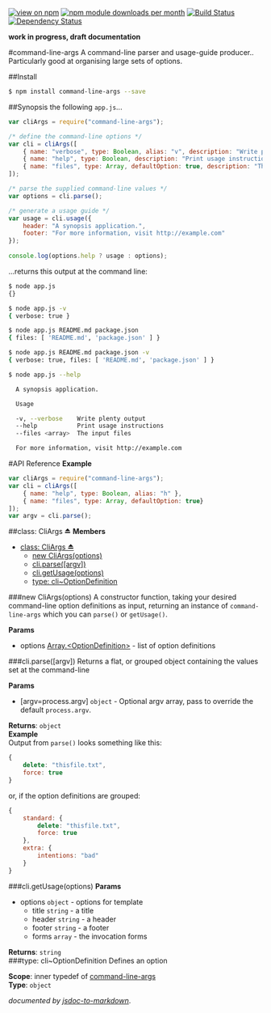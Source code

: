 [![view on npm](http://img.shields.io/npm/v/command-line-args.svg)](https://www.npmjs.org/package/command-line-args)
[![npm module downloads per month](http://img.shields.io/npm/dm/command-line-args.svg)](https://www.npmjs.org/package/command-line-args)
[![Build Status](https://travis-ci.org/75lb/command-line-args.svg?branch=master)](https://travis-ci.org/75lb/command-line-args)
[![Dependency Status](https://david-dm.org/75lb/command-line-args.svg)](https://david-dm.org/75lb/command-line-args)

**work in progress, draft documentation**

#command-line-args
A command-line parser and usage-guide producer.. Particularly good at organising large sets of options. 

##Install
```sh
$ npm install command-line-args --save
```

##Synopsis
the following `app.js`...
```js
var cliArgs = require("command-line-args");

/* define the command-line options */
var cli = cliArgs([
    { name: "verbose", type: Boolean, alias: "v", description: "Write plenty output" },
    { name: "help", type: Boolean, description: "Print usage instructions" },
    { name: "files", type: Array, defaultOption: true, description: "The input files" }
]);

/* parse the supplied command-line values */
var options = cli.parse();

/* generate a usage guide */
var usage = cli.usage({
    header: "A synopsis application.",
    footer: "For more information, visit http://example.com"
});
    
console.log(options.help ? usage : options);
```
...returns this output at the command line:
```sh
$ node app.js
{}

$ node app.js -v
{ verbose: true }

$ node app.js README.md package.json
{ files: [ 'README.md', 'package.json' ] }

$ node app.js README.md package.json -v
{ verbose: true, files: [ 'README.md', 'package.json' ] }

$ node app.js --help

  A synopsis application.

  Usage

  -v, --verbose    Write plenty output
  --help           Print usage instructions
  --files <array>  The input files

  For more information, visit http://example.com

```

#API Reference
**Example**  
```js
var cliArgs = require("command-line-args");
var cli = cliArgs([
    { name: "help", type: Boolean, alias: "h" },
    { name: "files", type: Array, defaultOption: true}
]);
var argv = cli.parse();
```

<a name="module_command-line-args"></a>
##class: CliArgs ⏏
**Members**

* [class: CliArgs ⏏](#module_command-line-args)
  * [new CliArgs(options)](#module_command-line-args)
  * [cli.parse([argv])](#module_command-line-args#parse)
  * [cli.getUsage(options)](#module_command-line-args#getUsage)
  * [type: cli~OptionDefinition](#module_command-line-args.OptionDefinition)

<a name="module_command-line-args"></a>
###new CliArgs(options)
A constructor function, taking your desired command-line option definitions as input, returning an instance of `command-line-args` which you can `parse()` or `getUsage()`.

**Params**

- options [Array.&lt;OptionDefinition&gt;](#module_command-line-args.OptionDefinition) - list of option definitions

<a name="module_command-line-args#parse"></a>
###cli.parse([argv])
Returns a flat, or grouped object containing the values set at the command-line

**Params**

- [argv=process.argv] `object` - Optional argv array, pass to override the default `process.argv`.

**Returns**: `object`  
**Example**  
Output from `parse()` looks something like this:
```js
{
    delete: "thisfile.txt",
    force: true
}
```

or, if the option definitions are grouped:
```js
{
    standard: {
        delete: "thisfile.txt",
        force: true
    },
    extra: {
        intentions: "bad"
    }
}
```

<a name="module_command-line-args#getUsage"></a>
###cli.getUsage(options)
**Params**

- options `object` - options for template
  - title `string` - a title
  - header `string` - a header
  - footer `string` - a footer
  - forms `array` - the invocation forms

**Returns**: `string`  
<a name="module_command-line-args.OptionDefinition"></a>
###type: cli~OptionDefinition
Defines an option

**Scope**: inner typedef of [command-line-args](#module_command-line-args)  
**Type**: `object`  


*documented by [jsdoc-to-markdown](https://github.com/75lb/jsdoc-to-markdown)*.

